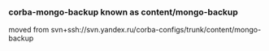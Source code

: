 ### corba-mongo-backup known as content/mongo-backup
moved from svn+ssh://svn.yandex.ru/corba-configs/trunk/content/mongo-backup
